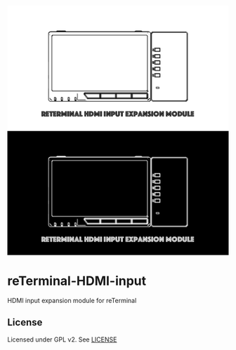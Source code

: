 ![banner-light](docs/banner.png#gh-light-mode-only)![banner-dark](docs/banner-i.png#gh-dark-mode-only)

# reTerminal-HDMI-input

HDMI input expansion module for reTerminal

## License

Licensed under GPL v2. See [LICENSE](LICENSE)
